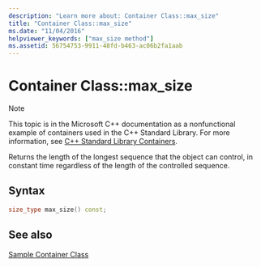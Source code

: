 ```yaml
---
description: "Learn more about: Container Class::max_size"
title: "Container Class::max_size"
ms.date: "11/04/2016"
helpviewer_keywords: ["max_size method"]
ms.assetid: 56754753-9911-48fd-b463-ac06b2fa1aab
---
```

# Container Class::max_size

> [!NOTE]
> This topic is in the Microsoft C++ documentation as a nonfunctional example of containers used in the C++ Standard Library. For more information, see [C++ Standard Library Containers](../standard-library/stl-containers.md).

Returns the length of the longest sequence that the object can control, in constant time regardless of the length of the controlled sequence.

## Syntax

```cpp
size_type max_size() const;
```

## See also

[Sample Container Class](../standard-library/sample-container-class.md)

